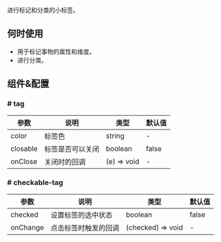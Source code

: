 
进行标记和分类的小标签。

## 何时使用

- 用于标记事物的属性和维度。
- 进行分类。

## 组件&配置

### # tag

| 参数           | 说明                           | 类型  | 默认值 |
|----------------|-------------------------------|------|-------|
| color          | 标签色                         | string | -   |
| closable       | 标签是否可以关闭               | boolean    | false  |
| onClose        | 关闭时的回调                  | (e) => void | - |

### # checkable-tag

| 参数           | 说明                           | 类型  | 默认值 |
|----------------|-------------------------------|------|--------|
| checked        | 设置标签的选中状态               | boolean | false |
| onChange       | 点击标签时触发的回调             | (checked) => void | - |
